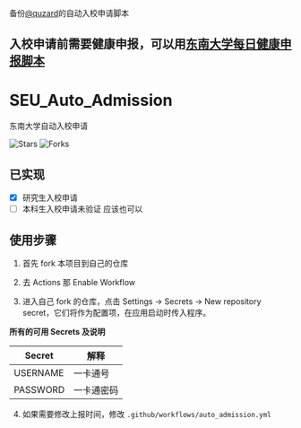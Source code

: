 备份[@quzard](https://github.com/quzard)的自动入校申请脚本

入校申请前需要健康申报，可以用[东南大学每日健康申报脚本](https://github.com/zgzhengSEU/SEU-Auto-Health-Declaration)
--------

# SEU_Auto_Admission
东南大学自动入校申请

![Stars](https://img.shields.io/github/stars/quzard/SEU_Auto_Admission.svg)
![Forks](https://img.shields.io/github/forks/quzard/SEU_Auto_Admission.svg)

## 已实现

- [x] 研究生入校申请
- [ ] 本科生入校申请未验证 应该也可以

## 使用步骤

1. 首先 fork 本项目到自己的仓库

2. 去 Actions 那 Enable Workflow

3. 进入自己 fork 的仓库，点击 Settings -> Secrets -> New repository secret，它们将作为配置项，在应用启动时传入程序。

**所有的可用 Secrets 及说明**

| Secret     | 解释                                                         |
| ---------- | ------------------------------------------------------------ |
| USERNAME   | 一卡通号                                                     |
| PASSWORD   | 一卡通密码                                                   |

4. 如果需要修改上报时间，修改 `.github/workflows/auto_admission.yml`
